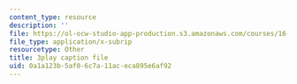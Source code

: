 ```yaml
---
content_type: resource
description: ''
file: https://ol-ocw-studio-app-production.s3.amazonaws.com/courses/16-842-fundamentals-of-systems-engineering-fall-2015/0a1a123b5af06c7a11aceca895e6af92_rpGJsC5INd4.srt
file_type: application/x-subrip
resourcetype: Other
title: 3play caption file
uid: 0a1a123b-5af0-6c7a-11ac-eca895e6af92
---
```

